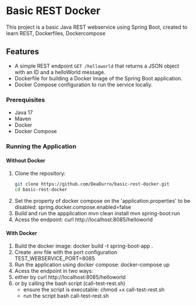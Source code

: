 # Basic REST Docker

This project is a basic Java REST webservice using Spring Boot, created to learn REST, Dockerfiles, Dockercompose

## Features

- A simple REST endpoint `GET /helloworld` that returns a JSON object with an ID and a helloWorld message.
- Dockerfile for building a Docker image of the Spring Boot application.
- Docker Compose configuration to run the service locally.

### Prerequisites

- Java 17
- Maven
- Docker
- Docker Compose

### Running the Application

#### Without Docker

1. Clone the repository:
   ```bash
   git clone https://github.com/DeaDurro/basic-rest-docker.git
   cd basic-rest-docker
2. Set the property of docker compose on the 'application.properties' to be disabled:
   spring.docker.compose.enabled=false
3. Build and run the appplication
   mvn clean install
   mvn spring-boot:run
4. Acess the endpoint: curl http://localhost:8085/helloworld
   
#### With Docker

1. Build the docker image: docker build -t spring-boot-app .
2. Create .env file with the port configuration TEST_WEBSERVICE_PORT=8085
3. Run the application using docker compose: docker-compose up
4. Acess the endpoint in two ways:
5. either by curl http://localhost:8085/helloworld
6. or by calling the bash script (call-test-rest.sh)
    - ensure the script is executable: chmod +x call-test-rest.sh
    - run the script bash call-test-rest.sh
